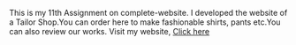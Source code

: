 This is my 11th Assignment on complete-website. I developed the website of a Tailor Shop.You can order here to make fashionable shirts, pants etc.You can also review our works. Visit my website, [Click here](https://facebook.github.io/create-react-app/docs/making-a-progressive-web-app)
